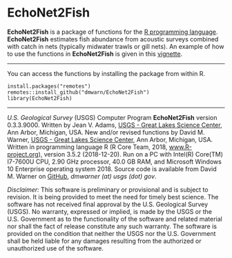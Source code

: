 EchoNet2Fish
============

**EchoNet2Fish** is a package of functions for the [R programming language](http://www.r-project.org/).  **EchoNet2Fish** estimates fish abundance from acoustic surveys combined with catch in nets (typically midwater trawls or gill nets).
An example of how to use the functions in **EchoNet2Fish** is given in this [vignette](https://rawgit.com/JVAdams/EchoNet2Fish/master/vignettes/Intro.html).

- - -

You can access the functions by installing the package from within R.

    install.packages("remotes")
    remotes::install_github("dmwarn/EchoNet2Fish")
    library(EchoNet2Fish)

- - -

_U.S. Geological Survey_ (USGS) Computer Program **EchoNet2Fish** version 0.3.3.9000. 
Written by Jean V. Adams, [USGS - Great Lakes Science Center](http://www.glsc.usgs.gov/), Ann Arbor, Michigan, USA. 
New and/or revised functions by David M. Warner, [USGS - Great Lakes Science Center](http://www.glsc.usgs.gov/), Ann Arbor, Michigan, USA. Written in programming language R (R Core Team, 2018, www.R-project.org), version 3.5.2 (2018-12-20).
Run on a PC with Intel(R) Core(TM) I7-7600U CPU, 2.90 GHz processor, 40.0 GB RAM, and Microsoft Windows 10 Enterprise operating system 2018.
Source code is available from David M. Warner on [GitHub](https://github.com/dmwarn/EchoNet2Fish), _dmwarner (at) usgs (dot) gov_.

_Disclaimer:_ This software is preliminary or provisional and is subject to revision. It is being provided to meet the need for timely best science. The software has not received final approval by the U.S. Geological Survey (USGS). No warranty, expressed or implied, is made by the USGS or the U.S. Government as to the functionality of the software and related material nor shall the fact of release constitute any such warranty. The software is provided on the condition that neither the USGS nor the U.S. Government shall be held liable for any damages resulting from the authorized or unauthorized use of the software.
